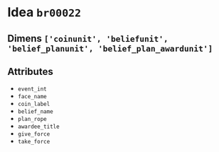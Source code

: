 # Idea `br00022`

## Dimens `['coinunit', 'beliefunit', 'belief_planunit', 'belief_plan_awardunit']`

## Attributes
- `event_int`
- `face_name`
- `coin_label`
- `belief_name`
- `plan_rope`
- `awardee_title`
- `give_force`
- `take_force`
